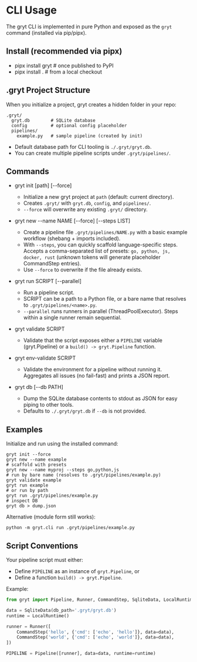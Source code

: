 # CLI Usage

The gryt CLI is implemented in pure Python and exposed as the `gryt` command (installed via pip/pipx).

## Install (recommended via pipx)

- pipx install gryt  # once published to PyPI
- pipx install .     # from a local checkout

## .gryt Project Structure

When you initialize a project, gryt creates a hidden folder in your repo:

```
.gryt/
  gryt.db        # SQLite database
  config         # optional config placeholder
  pipelines/
    example.py   # sample pipeline (created by init)
```

- Default database path for CLI tooling is `./.gryt/gryt.db`.
- You can create multiple pipeline scripts under `.gryt/pipelines/`.

## Commands

- gryt init [path] [--force]
  - Initialize a new gryt project at `path` (default: current directory).
  - Creates `.gryt/` with `gryt.db`, `config`, and `pipelines/`.
  - `--force` will overwrite any existing `.gryt/` directory.

- gryt new --name NAME [--force] [--steps LIST]
  - Create a pipeline file `.gryt/pipelines/NAME.py` with a basic example workflow (shebang + imports included).
  - With `--steps`, you can quickly scaffold language-specific steps. Accepts a comma-separated list of presets: `go, python, js, docker, rust` (unknown tokens will generate placeholder CommandStep entries).
  - Use `--force` to overwrite if the file already exists.

- gryt run SCRIPT [--parallel]
  - Run a pipeline script.
  - SCRIPT can be a path to a Python file, or a bare name that resolves to `.gryt/pipelines/<name>.py`.
  - `--parallel` runs runners in parallel (ThreadPoolExecutor). Steps within a single runner remain sequential.

- gryt validate SCRIPT
  - Validate that the script exposes either a `PIPELINE` variable (gryt.Pipeline) or a `build() -> gryt.Pipeline` function.

- gryt env-validate SCRIPT
  - Validate the environment for a pipeline without running it. Aggregates all issues (no fail-fast) and prints a JSON report.

- gryt db [--db PATH]
  - Dump the SQLite database contents to stdout as JSON for easy piping to other tools.
  - Defaults to `./.gryt/gryt.db` if `--db` is not provided.

## Examples

Initialize and run using the installed command:
```
gryt init --force
gryt new --name example
# scaffold with presets
gryt new --name myproj --steps go,python,js
# run by bare name (resolves to .gryt/pipelines/example.py)
gryt validate example
gryt run example
# or run by path
gryt run .gryt/pipelines/example.py
# inspect DB
gryt db > dump.json
```

Alternative (module form still works):
```
python -m gryt.cli run .gryt/pipelines/example.py
```

## Script Conventions

Your pipeline script must either:

- Define `PIPELINE` as an instance of `gryt.Pipeline`, or
- Define a function `build() -> gryt.Pipeline`.

Example:
```python
from gryt import Pipeline, Runner, CommandStep, SqliteData, LocalRuntime

data = SqliteData(db_path='.gryt/gryt.db')
runtime = LocalRuntime()

runner = Runner([
    CommandStep('hello', {'cmd': ['echo', 'hello']}, data=data),
    CommandStep('world', {'cmd': ['echo', 'world']}, data=data),
])

PIPELINE = Pipeline([runner], data=data, runtime=runtime)
```
